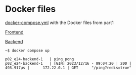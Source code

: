 # Docker files
[docker-compose.yml](docker-compose.yml) with the Docker files from part1

[Frontend](https://github.com/knikkane/Devops_with_Docker/blob/main/Part1/Exercise1_14/Frontend/Dockerfile)

[Backend](https://github.com/knikkane/Devops_with_Docker/blob/main/Part1/Exercise1_14/Backend/Dockerfile)

```shell
~$ docker compose up
```
```shell
p02_e24-backend-1   | ping pong
p02_e24-backend-1   | [GIN] 2023/12/16 - 09:04:20 | 200 |     498.917µs |      172.22.0.1 | GET      "/ping?redis=true"
```
